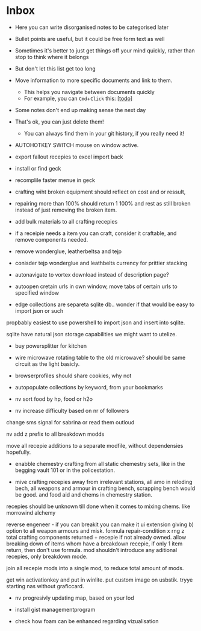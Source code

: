 # Inbox

- Here you can write disorganised notes to be categorised later
- Bullet points are useful, but it could be free form text as well
- Sometimes it's better to just get things off your mind quickly, rather than stop to think where it belongs
- But don't let this list get too long
- Move information to more specific documents and link to them.
  - This helps you navigate between documents quickly
  - For example, you can `Cmd`+`Click` this: [[todo]]
- Some notes don't end up making sense the next day
- That's ok, you can just delete them!
  - You can always find them in your git history, if you really need it!


- AUTOHOTKEY SWITCH mouse on window active.

- export fallout recepies to excel
	import back


- install or find geck

- recomplile faster menue in geck

- crafting wiht broken equipment should reflect on cost and or ressult,
- repairing more than 100% should return 1 100% and rest as still broken instead of just removing the broken item.

- add bulk materials to all crafting recepies

- if a receipie needs a item you can craft, consider it craftable, and remove components needed.

- remove wonderglue, leatherbeltsa and tejp

- conisder tejp wonderglue and leathbelts currency for prittier stacking

- autonavigate to vortex download instead of description page?
- autoopen cretain urls in own window, move tabs of certain urls to specified window

- edge collections are separeta sqlite db.. wonder if that would be easy to import json or such

propbably easiest to use powershell to import json and insert into sqlite.

sqlite have natural json storage capabilities we might want to utelize.

- buy powersplitter for kitchen
- wire microwave rotating table to the old microwave? should be same circuit as the light basicly.

- browserprofiles should share cookies, why not

- autopopulate collections by keyword, from your bookmarks

- nv sort food by hp, food or h2o
- nv 
increase difficulty based on nr of followers


change sms signal for sabrina or read them outloud


nv
	add z prefix to all breakdown modds


move all recepie additions to a separate modfile, without dependensies hopefully.

- enabble chemestry crafting from all static chemestry sets, like in the begging vault 101 or in the policestation.

- mive crafting recepies away from irrelevant stations, all amo in reloding bech, all weapons and armour in crafting bench, scrapping bench would be good.
and food aid and chems in chemestry station.


recepies should be unknown till done when it comes to mixing chems. like morrowind alchemy

reverse engeneer - if you can breakit you can make it
ui extension giving b) option to all weapon armours and misk.
formula repair-condition x rng z total crafting components returned + recepie if not already owned.
allow breaking down of items whom have a breakdown recepie, if only 1 item return, then don't use formula.
mod shouldn't introduce any aditional recepies, only breakdown mode.

join all recepie mods into a single mod, to reduce total amount of mods.

get win activationkey and put in winlite.
put custom image on usbstik.
tryye starting nas without graficcard.


- nv progresivly updating map, based on your lod


- install gist managementprogram
- check how foam can be enhanced regarding vizualisation

[//begin]: # "Autogenerated link references for markdown compatibility"
[todo]: todo "Todo"
[//end]: # "Autogenerated link references"